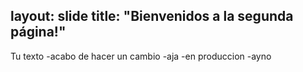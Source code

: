 layout: slide
title: "Bienvenidos a la segunda página!"
---
Tu texto
-acabo de hacer un cambio -aja -en produccion -ayno
